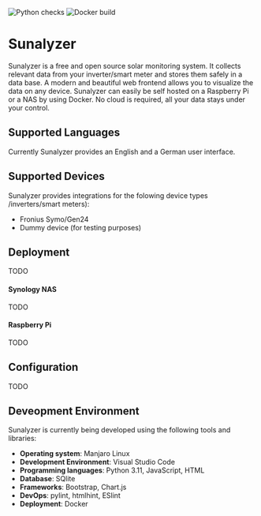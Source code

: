 ![Python checks](https://github.com/VanKurt/Sunalyzer/actions/workflows/python.yml/badge.svg)
![Docker build](https://github.com/VanKurt/Sunalyzer/actions/workflows/docker.yml/badge.svg)

# Sunalyzer
Sunalyzer is a free and open source solar monitoring system. It collects relevant data from your inverter/smart meter and stores them safely in a data base. A modern and beautiful web frontend allows you to visualize the data on any device. Sunalyzer can easily be self hosted on a Raspberry Pi or a NAS by using Docker. No cloud is required, all your data stays under your control.

## Supported Languages
Currently Sunalyzer provides an English and a German user interface.

## Supported Devices
Sunalyzer provides integrations for the folowing device types /inverters/smart meters):
* Fronius Symo/Gen24
* Dummy device (for testing purposes)

## Deployment
TODO

#### Synology NAS
TODO

#### Raspberry Pi
TODO

## Configuration
TODO

## Deveopment Environment
Sunalyzer is currently being developed using the following tools and libraries:
* **Operating system**: Manjaro Linux
* **Development Environment**: Visual Studio Code
* **Programming languages**: Python 3.11, JavaScript, HTML
* **Database**: SQlite
* **Frameworks**: Bootstrap, Chart.js
* **DevOps**: pylint, htmlhint, ESlint
* **Deployment**: Docker
